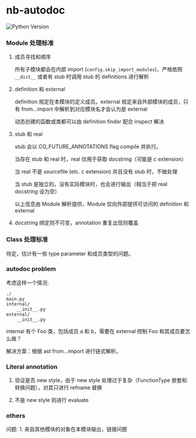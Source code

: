 # nb-autodoc

![Python Version](https://img.shields.io/badge/Python-3.7%2B-%233eca5f)

### Module 处理标准

1. 成员寻找和顺序

    所有子模块都会在内部 import (`config.skip_import_modules`)，严格依照 `__dict__` 或者有 stub 时调用 stub 的 definitions 进行解析

2. definition 和 external

    definition 规定在本模块的定义成员。external 规定来自外部模块的成员，只有 from...import 中解析到对应模块名才会认为是 external

    动态创建的函数或类都可以由 definition finder 配合 inspect 解决

3. stub 和 real

    stub 会以 CO_FUTURE_ANNOTATIONS flag compile 并执行。

    当存在 stub 和 real 时，real 仅用于获取 docstring（可能是 c extension）

    当 real 不是 sourcefile (etc. c extension) 并且没有 stub 时，不做处理

    当 stub 是独立的，没有实际模块时，也会进行输出（相当于把 real docstring 设为空）

    以上信息由 Module 解析提供，Module 仅向外部提供可访问的 definition 和 external

4. docstring 绑定则不可变，annotation 重复出现则覆盖

### Class 处理标准

待定，估计有一些 type parameter 和成员类型的问题。

### autodoc problem

考虑这样一个情况:

```
./
main.py
internal/
    __init__.py
external/
    __init__.py
```

internal 有个 Foo 类，包括成员 a 和 b，需要在 external 控制 Foo 和其成员要怎么做？


解决方案：根据 ast from...import 进行链式解析。

### Literal annotation

1. 验证是否 new style，由于 new style 处理过于复杂（FunctionType 嵌套和转换问题），对其只进行 refname 替换

2. 不是 new style 则进行 evaluate

### others

问题:
    1. 来自其他模块的对象在本模块输出，链接问题
